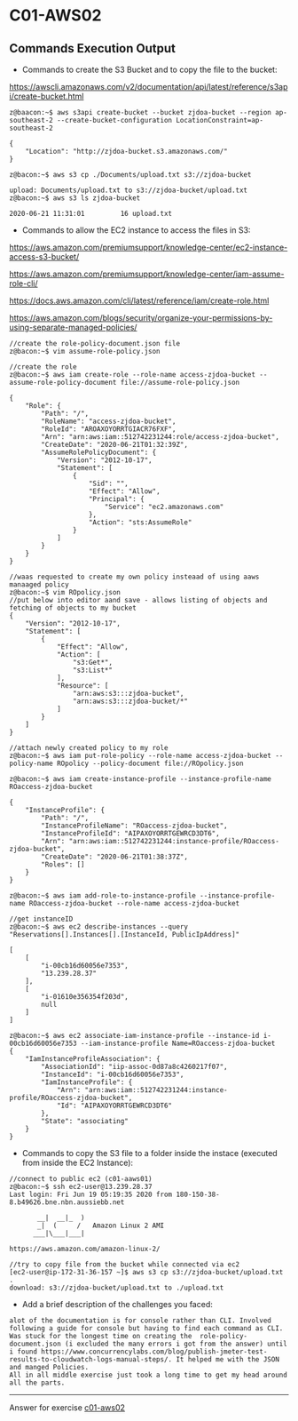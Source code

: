 # C01-AWS02

## Commands Execution Output

- Commands to create the S3 Bucket and to copy the file to the bucket:

https://awscli.amazonaws.com/v2/documentation/api/latest/reference/s3api/create-bucket.html
```
z@baacon:~$ aws s3api create-bucket --bucket zjdoa-bucket --region ap-southeast-2 --create-bucket-configuration LocationConstraint=ap-southeast-2

{
    "Location": "http://zjdoa-bucket.s3.amazonaws.com/"
}

z@bacon:~$ aws s3 cp ./Documents/upload.txt s3://zjdoa-bucket

upload: Documents/upload.txt to s3://zjdoa-bucket/upload.txt    
z@bacon:~$ aws s3 ls zjdoa-bucket

2020-06-21 11:31:01         16 upload.txt

```

- Commands to allow the EC2 instance to access the files in S3:

https://aws.amazon.com/premiumsupport/knowledge-center/ec2-instance-access-s3-bucket/

https://aws.amazon.com/premiumsupport/knowledge-center/iam-assume-role-cli/

https://docs.aws.amazon.com/cli/latest/reference/iam/create-role.html

https://aws.amazon.com/blogs/security/organize-your-permissions-by-using-separate-managed-policies/

```
//create the role-policy-document.json file
z@bacon:~$ vim assume-role-policy.json

//create the role
z@bacon:~$ aws iam create-role --role-name access-zjdoa-bucket --assume-role-policy-document file://assume-role-policy.json

{
    "Role": {
        "Path": "/",
        "RoleName": "access-zjdoa-bucket",
        "RoleId": "AROAXOYORRTGIACR76FXF",
        "Arn": "arn:aws:iam::512742231244:role/access-zjdoa-bucket",
        "CreateDate": "2020-06-21T01:32:39Z",
        "AssumeRolePolicyDocument": {
            "Version": "2012-10-17",
            "Statement": [
                {
                    "Sid": "",
                    "Effect": "Allow",
                    "Principal": {
                        "Service": "ec2.amazonaws.com"
                    },
                    "Action": "sts:AssumeRole"
                }
            ]
        }
    }
}

//waas requested to create my own policy insteaad of using aaws manaaged policy
z@bacon:~$ vim ROpolicy.json
//put below into editor aand save - allows listing of objects and fetching of objects to my bucket
{
    "Version": "2012-10-17",
    "Statement": [
        {
            "Effect": "Allow",
            "Action": [
                "s3:Get*",
                "s3:List*"
            ],
            "Resource": [
                "arn:aws:s3:::zjdoa-bucket",
                "arn:aws:s3:::zjdoa-bucket/*"
            ]
        }
    ]
}

//attach newly created policy to my role
z@bacon:~$ aws iam put-role-policy --role-name access-zjdoa-bucket --policy-name ROpolicy --policy-document file://ROpolicy.json

z@bacon:~$ aws iam create-instance-profile --instance-profile-name ROaccess-zjdoa-bucket

{
    "InstanceProfile": {
        "Path": "/",
        "InstanceProfileName": "ROaccess-zjdoa-bucket",
        "InstanceProfileId": "AIPAXOYORRTGEWRCD3DT6",
        "Arn": "arn:aws:iam::512742231244:instance-profile/ROaccess-zjdoa-bucket",
        "CreateDate": "2020-06-21T01:38:37Z",
        "Roles": []
    }
}

z@bacon:~$ aws iam add-role-to-instance-profile --instance-profile-name ROaccess-zjdoa-bucket --role-name access-zjdoa-bucket

//get instanceID
z@bacon:~$ aws ec2 describe-instances --query "Reservations[].Instances[].[InstanceId, PublicIpAddress]"

[
    [
        "i-00cb16d60056e7353",
        "13.239.28.37"
    ],
    [
        "i-01610e356354f203d",
        null
    ]
]

z@bacon:~$ aws ec2 associate-iam-instance-profile --instance-id i-00cb16d60056e7353 --iam-instance-profile Name=ROaccess-zjdoa-bucket
{
    "IamInstanceProfileAssociation": {
        "AssociationId": "iip-assoc-0d87a8c4260217f07",
        "InstanceId": "i-00cb16d60056e7353",
        "IamInstanceProfile": {
            "Arn": "arn:aws:iam::512742231244:instance-profile/ROaccess-zjdoa-bucket",
            "Id": "AIPAXOYORRTGEWRCD3DT6"
        },
        "State": "associating"
    }
}

```

- Commands to copy the S3 file to a folder inside the instace (executed from inside the EC2 Instance):
```
//connect to public ec2 (c01-aaws01)
z@bacon:~$ ssh ec2-user@13.239.28.37
Last login: Fri Jun 19 05:19:35 2020 from 180-150-38-8.b49626.bne.nbn.aussiebb.net

       __|  __|_  )
       _|  (     /   Amazon Linux 2 AMI
      ___|\___|___|

https://aws.amazon.com/amazon-linux-2/

//try to copy file from the bucket while connected via ec2
[ec2-user@ip-172-31-36-157 ~]$ aws s3 cp s3://zjdoa-bucket/upload.txt .
download: s3://zjdoa-bucket/upload.txt to ./upload.txt           

```

- Add a brief description of the challenges you faced:
```
alot of the documentation is for console rather than CLI. Involved following a guide for console but having to find each command as CLI.
Was stuck for the longest time on creating the  role-policy-document.json (i excluded the many errors i got from the answer) until i found https://www.concurrencylabs.com/blog/publish-jmeter-test-results-to-cloudwatch-logs-manual-steps/. It helped me with the JSON and manged Policies.
All in all middle exercise just took a long time to get my head around all the parts.
```

<!-- Don't change anything below this point-->
<!-- Before commiting, remove both commented lines--> 
***
Answer for exercise [c01-aws02](https://github.com/devopsacademyau/academy/blob/635775538e8ad7793b305f48064b09e23c626fb7/classes/01class/exercises/c01-aws02/README.md)